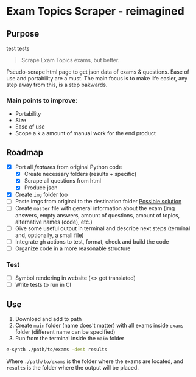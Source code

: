 # Exam Topics Scraper - reimagined

## Purpose

test tests

> Scrape Exam Topics exams, but better.

Pseudo-scrape html page to get json data of exams & questions.
Ease of use and portability are a must. The main focus is to make life easier,
any step away from this, is a step bakwards.

### Main points to improve:

- Portability
- Size
- Ease of use
- Scope a.k.a amount of manual work for the end product

## Roadmap

- [x] Port all *features* from original Python code
    - [x] Create necessary folders (results + specific)
    - [x] Scrape all questions from html
    - [x] Produce json
- [x] Create `img` folder too
- [ ] Paste imgs from original to the destination folder
[Possible solution](https://stackoverflow.com/questions/50740902/move-a-file-to-a-different-drive-with-go) 
- [ ] Create `master` file with general information about the exam (img answers,
empty answers, amount of questions, amount of topics, alternative names (code), etc.)
- [ ] Give some useful output in terminal and describe next steps (terminal and, 
optionally, a small file)
- [ ] Integrate gh actions to test, format, check and build the code
- [ ] Organize code in a more reasonable structure

### Test

- [ ] Symbol rendering in website (<> get translated)
- [ ] Write tests to run in CI

## Use

1. Download and add to path
2. Create `main` folder (name does't matter) with all exams inside `exams` folder
(different name can be specified)
3. Run from the terminal inside the `main` folder

```sh
e-synth ./path/to/exams -dest results
```

Where `./path/to/exams` is the folder where the exams are located, and `results`
is the folder where the output will be placed.

